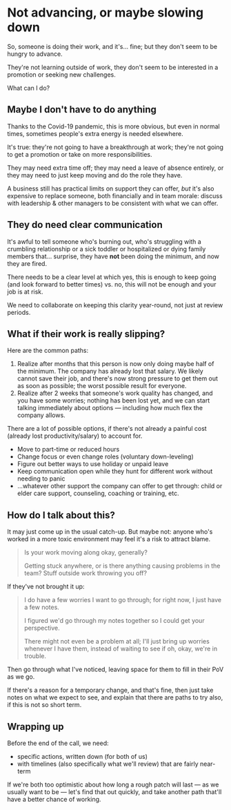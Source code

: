 # Not advancing, or maybe slowing down

So, someone is doing their work, and it's... fine; but they don't seem to be hungry to advance.

They're not learning outside of work, they don't seem to be interested in a promotion or seeking new challenges.

What can I do?

## Maybe I don't have to do anything

Thanks to the Covid-19 pandemic, this is more obvious, but even in normal times, sometimes people's extra energy is needed elsewhere.

It's true: they're not going to have a breakthrough at work; they're not going to get a promotion or take on more responsibilities.

They may need extra time off; they may need a leave of absence entirely, or they may need to just keep moving and do the role they have.

A business still has practical limits on support they can offer, _but_ it's also expensive to replace someone, both financially and in team morale: discuss with leadership & other managers to be consistent with what we can offer.

## They do need clear communication

It's awful to tell someone who's burning out, who's struggling with a crumbling relationship or a sick toddler or hospitalized or dying family members that... surprise, they have **not** been doing the minimum, and now they are fired.

There needs to be a clear level at which yes, this is enough to keep going (and look forward to better times) vs. no, this will not be enough and your job is at risk.

We need to collaborate on keeping this clarity year-round, not just at review periods.

## What if their work is really slipping?

Here are the common paths:

1. Realize after months that this person is now only doing maybe half of the minimum. The company has already lost that salary. We likely cannot save their job, and there's now strong pressure to get them out as soon as possible; the worst possible result for everyone.
1. Realize after 2 weeks that someone's work quality has changed, and you have some worries; nothing has been lost yet, and we can start talking immediately about options — including how much flex the company allows.

There are a lot of possible options, if there's not already a painful cost (already lost productivity/salary) to account for.

- Move to part-time or reduced hours
- Change focus or even change roles (voluntary down-leveling)
- Figure out better ways to use holiday or unpaid leave
- Keep communication open while they hunt for different work without needing to panic
- ...whatever other support the company can offer to get through: child or elder care support, counseling, coaching or training, etc.

## How do I talk about this?

It may just come up in the usual catch-up. But maybe not: anyone who's worked in a more toxic environment may feel it's a risk to attract blame.

> Is your work moving along okay, generally?
>
> Getting stuck anywhere, or is there anything causing problems in the team? Stuff outside work throwing you off?

If they've not brought it up:

> I do have a few worries I want to go through; for right now, I just have a few notes.
>
> I figured we'd go through my notes together so I could get your perspective.
>
> There might not even be a problem at all; I'll just bring up worries whenever I have them, instead of waiting to see if oh, okay, we're in trouble.

Then go through what I've noticed, leaving space for them to fill in their PoV as we go.

If there's a reason for a temporary change, and that's fine, then just take notes on what we expect to see, and explain that there are paths to try also, if this is not so short term.

## Wrapping up

Before the end of the call, we need:

- specific actions, written down (for both of us)
- with timelines (also specifically what we'll review) that are fairly near-term

If we're both too optimistic about how long a rough patch will last — as we usually want to be — let's find that out quickly, and take another path that'll have a better chance of working.
